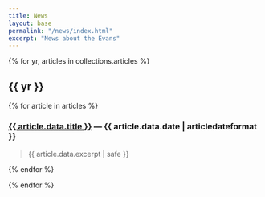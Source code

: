 ```yaml
---
title: News
layout: base
permalink: "/news/index.html"
excerpt: "News about the Evans"
---
```


{% for yr, articles in collections.articles %}

## {{ yr }}

{% for article in articles %}

### <a href="{{ article.data.permalink }}">{{ article.data.title }}</a> — <span class="article-date">{{ article.data.date | articledateformat }}</span>

> {{ article.data.excerpt | safe }}

{% endfor %}

{% endfor %}
